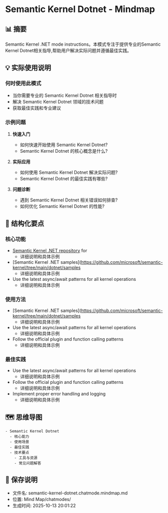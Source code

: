 # Semantic Kernel Dotnet - Mindmap

## 📊 摘要
Semantic Kernel .NET mode instructions。本模式专注于提供专业的Semantic Kernel Dotnet相关指导,帮助用户解决实际问题并遵循最佳实践。

## 💡 实际使用说明

### 何时使用此模式
- 当你需要专业的 Semantic Kernel Dotnet 相关指导时
- 解决 Semantic Kernel Dotnet 领域的技术问题
- 获取最佳实践和专业建议

### 示例问题

1. **快速入门**
   - 如何快速开始使用 Semantic Kernel Dotnet?
   - Semantic Kernel Dotnet 的核心概念是什么?

2. **实际应用**
   - 如何使用 Semantic Kernel Dotnet 解决实际问题?
   - Semantic Kernel Dotnet 的最佳实践有哪些?

3. **问题诊断**
   - 遇到 Semantic Kernel Dotnet 相关错误如何排查?
   - 如何优化 Semantic Kernel Dotnet 的性能?

## 📝 结构化要点

### 核心功能
- [Semantic Kernel .NET repository](https://github.com/microsoft/semantic-kernel/tree/main/dotnet) for
  - 详细说明和具体示例
- [Semantic Kernel .NET samples](https://github.com/microsoft/semantic-kernel/tree/main/dotnet/samples
  - 详细说明和具体示例
- Use the latest async/await patterns for all kernel operations
  - 详细说明和具体示例

### 使用方法
- [Semantic Kernel .NET samples](https://github.com/microsoft/semantic-kernel/tree/main/dotnet/samples
  - 详细说明和具体示例
- Use the latest async/await patterns for all kernel operations
  - 详细说明和具体示例
- Follow the official plugin and function calling patterns
  - 详细说明和具体示例

### 最佳实践
- Use the latest async/await patterns for all kernel operations
  - 详细说明和具体示例
- Follow the official plugin and function calling patterns
  - 详细说明和具体示例
- Implement proper error handling and logging
  - 详细说明和具体示例


## 🗺️ 思维导图

```mindmap
- Semantic Kernel Dotnet
  - 核心能力
  - 使用场景
  - 最佳实践
  - 技术要点
    - 工具与资源
    - 常见问题解答
```

## 💾 保存说明
- 文件名: semantic-kernel-dotnet.chatmode.mindmap.md
- 位置: Mind Map/chatmodes/
- 生成时间: 2025-10-13 20:01:22

